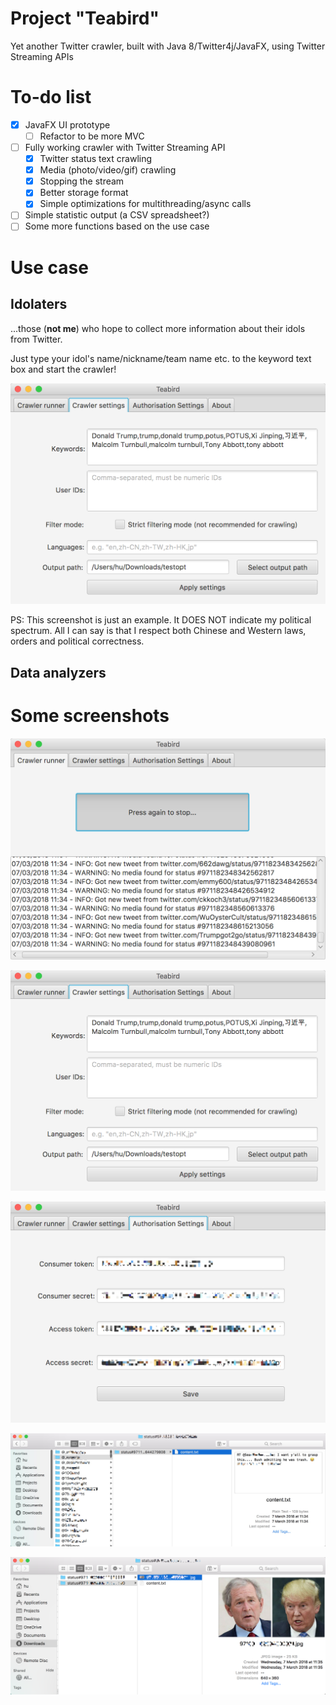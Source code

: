 # Project "Teabird"

Yet another Twitter crawler, built with Java 8/Twitter4j/JavaFX, using Twitter Streaming APIs

# To-do list

- [x] JavaFX UI prototype
    - [ ] Refactor to be more MVC
- [ ] Fully working crawler with Twitter Streaming API
    - [x] Twitter status text crawling 
    - [x] Media (photo/video/gif) crawling
    - [X] Stopping the stream
    - [X] Better storage format
    - [X] Simple optimizations for multithreading/async calls
- [ ] Simple statistic output (a CSV spreadsheet?)
- [ ] Some more functions based on the use case

# Use case

## Idolaters

...those (**not me**) who hope to collect more information about their idols from Twitter.

Just type your idol's name/nickname/team name etc. to the keyword text box and start the crawler!

![crawler-settings](https://github.com/huming2207/Teabird/blob/master/readme_content/teabird-crawler-config.png?raw=true)

PS: This screenshot is just an example. It DOES NOT indicate my political spectrum. All I can say is that I respect both Chinese and Western laws, orders and political correctness.

## Data analyzers

# Some screenshots

![crawler-settings](https://github.com/huming2207/Teabird/blob/master/readme_content/teabird-crawling.png?raw=true)

![crawler-settings](https://github.com/huming2207/Teabird/blob/master/readme_content/teabird-crawler-config.png?raw=true)

![crawler-settings](https://github.com/huming2207/Teabird/blob/master/readme_content/teabird-apiconfig.png?raw=true)

![crawler-settings](https://github.com/huming2207/Teabird/blob/master/readme_content/result-plaintext.jpg?raw=true)

![crawler-settings](https://github.com/huming2207/Teabird/blob/master/readme_content/result-media.png?raw=true)

